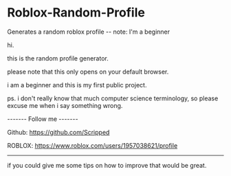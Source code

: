 # Roblox-Random-Profile
Generates a random roblox profile -- note: I'm a beginner


hi.

this is the random profile generator.

please note that this only opens on your default browser.

i am a beginner and this is my first public project.

ps. i don't really know that much computer science terminology, so please excuse me when i say something wrong.


------- Follow me -------

Github: https://github.com/Scripped

ROBLOX: https://www.roblox.com/users/1957038621/profile

----------------

if you could give me some tips on how to improve that would be great.
